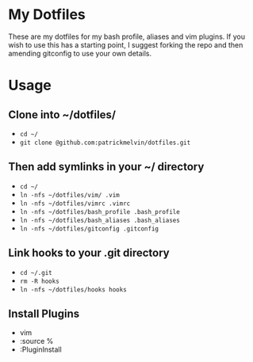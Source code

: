My Dotfiles
========

These are my dotfiles for my bash profile, aliases and vim plugins. If you wish to use this has a starting point, I suggest forking the repo and then amending gitconfig to use your own details.

Usage
========

## Clone into ~/dotfiles/

* `cd ~/`
* `git clone @github.com:patrickmelvin/dotfiles.git`

## Then add symlinks in your ~/ directory

* `cd ~/`
* `ln -nfs ~/dotfiles/vim/ .vim`
* `ln -nfs ~/dotfiles/vimrc .vimrc`
* `ln -nfs ~/dotfiles/bash_profile .bash_profile`
* `ln -nfs ~/dotfiles/bash_aliases .bash_aliases`
* `ln -nfs ~/dotfiles/gitconfig .gitconfig`

## Link hooks to your .git directory

* `cd ~/.git`
* `rm -R hooks`
* `ln -nfs ~/dotfiles/hooks hooks`

## Install Plugins

* vim
* :source %
* :PluginInstall
